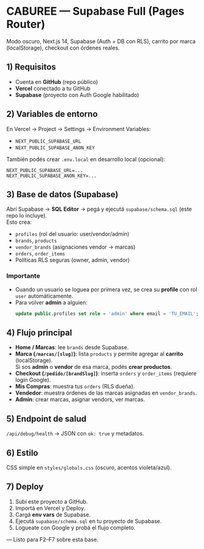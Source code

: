 
# CABUREE — Supabase Full (Pages Router)

Modo oscuro, Next.js 14, Supabase (Auth + DB con RLS), carrito por marca (localStorage), checkout con órdenes reales.

## 1) Requisitos
- Cuenta en **GitHub** (repo público)
- **Vercel** conectado a tu GitHub
- **Supabase** (proyecto con Auth Google habilitado)

## 2) Variables de entorno
En Vercel → Project → Settings → Environment Variables:
- `NEXT_PUBLIC_SUPABASE_URL`
- `NEXT_PUBLIC_SUPABASE_ANON_KEY`

También podés crear `.env.local` en desarrollo local (opcional):
```
NEXT_PUBLIC_SUPABASE_URL=...
NEXT_PUBLIC_SUPABASE_ANON_KEY=...
```

## 3) Base de datos (Supabase)
Abrí Supabase → **SQL Editor** → pegá y ejecutá `supabase/schema.sql` (este repo lo incluye).  
Esto crea:
- `profiles` (rol del usuario: user/vendor/admin)
- `brands`, `products`
- `vendor_brands` (asignaciones vendor → marcas)
- `orders`, `order_items`
- Políticas RLS seguras (owner, admin, vendor)

### Importante
- Cuando un usuario se loguea por primera vez, se crea su **profile** con rol `user` automáticamente.
- Para volver **admin** a alguien:
  ```sql
  update public.profiles set role = 'admin' where email = 'TU_EMAIL';
  ```

## 4) Flujo principal
- **Home / Marcas**: lee `brands` desde Supabase.
- **Marca (`/marcas/[slug]`)**: lista `products` y permite agregar al **carrito** (localStorage).  
  Si sos **admin** o **vendor** de esa marca, podés **crear productos**.
- **Checkout (`/pedido/[brandSlug]`)**: inserta `orders` y `order_items` (requiere login Google).
- **Mis Compras**: muestra tus `orders` (RLS dueña).
- **Vendedor**: muestra órdenes de las marcas asignadas en `vendor_brands`.
- **Admin**: crear marcas, asignar vendors, ver marcas.

## 5) Endpoint de salud
`/api/debug/health` → JSON con `ok: true` y metadatos.

## 6) Estilo
CSS simple en `styles/globals.css` (oscuro, acentos violeta/azul).

## 7) Deploy
1. Subí este proyecto a GitHub.
2. Importá en Vercel y Deploy.
3. Cargá **env vars** de Supabase.
4. Ejecutá `supabase/schema.sql` en tu proyecto de Supabase.
5. Logueate con Google y probá el flujo completo.

— Listo para F2–F7 sobre esta base.
